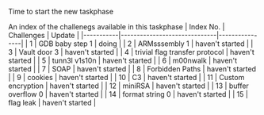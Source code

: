 Time to start the new taskphase

An index of the challenegs available in this taskphase
| Index No. | Challenges                   | Update         |
|-----------|------------------------------|----------------|
| 1         | GDB baby step 1              | doing |
| 2         | ARMsssembly 1                | haven't started |
| 3         | Vault door 3                 | haven't started |
| 4         | trivial flag transfer protocol | haven't started |
| 5         | tunn3l v1s10n                | haven't started |
| 6         | m00nwalk                     | haven't started |
| 7         | SOAP                         | haven't started |
| 8         | Forbidden Paths              | haven't started |
| 9         | cookies                      | haven't started |
| 10        | C3                           | haven't started |
| 11        | Custom encryption            | haven't started |
| 12        | miniRSA                      | haven't started |
| 13        | buffer overflow 0            | haven't started |
| 14        | format string 0              | haven't started |
| 15        | flag leak                    | haven't started |
